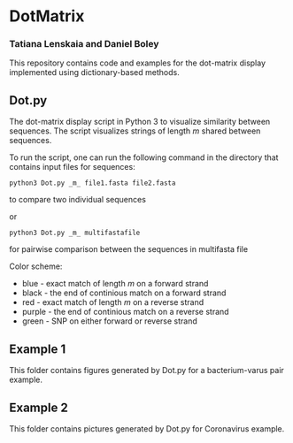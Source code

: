 # DotMatrix
### Tatiana Lenskaia and Daniel Boley

This repository contains code and examples for the dot-matrix display implemented using dictionary-based methods.

## Dot.py
The dot-matrix display script in Python 3 to visualize similarity between sequences.
The script visualizes strings of length _m_ shared between sequences.

To run the script, one can run the following command in the directory that contains input files for sequences:

`python3 Dot.py _m_ file1.fasta file2.fasta`

to compare two individual sequences

or

`python3 Dot.py _m_ multifastafile`

for pairwise comparison between the sequences in multifasta file 

Color scheme:
* blue - exact match of length _m_ on a forward strand
* black - the end of continious match on a forward strand
* red - exact match of length _m_ on a reverse strand
* purple - the end of continious match on a reverse strand
* green - SNP on either forward or reverse strand


## Example 1
This folder contains figures generated by Dot.py for a bacterium-varus pair example.


## Example 2
This folder contains pictures generated by Dot.py for Coronavirus example.

